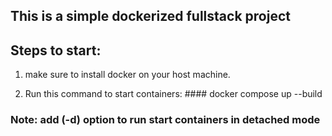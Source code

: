 ## This is a simple dockerized fullstack project

## Steps to start:
 1. make sure to install docker on your host machine.
 
 2. Run this command to start containers: #### docker compose up --build 

  ### Note: add (-d) option to run start containers in detached mode 
